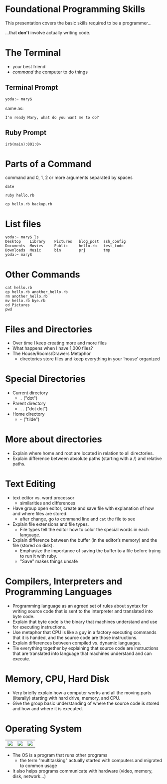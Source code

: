 <!SLIDE subsection>
# Foundational Programming Skills

This presentation covers the basic skills required to be a programmer...

 ...that **don't** involve actually writing code.

<!SLIDE bullets>
# The Terminal

* your best friend
* *command* the computer to do things

## Terminal Prompt

```
yoda:~ mary$ 
```

same as:

```
I'm ready Mary, what do you want me to do?
```

<!SLIDE bullets>
## Ruby Prompt

```
irb(main):001:0> 
```

<!SLIDE bullets>
# Parts of a Command

command and 0, 1, 2 or more arguments separated by spaces

```
date
```

```
ruby hello.rb
```


```
cp hello.rb backup.rb
```

<!SLIDE bullets>
# List files

```
yoda:~ mary$ ls
Desktop    Library    Pictures   blog_post  ssh_config
Documents  Movies     Public     hello.rb   test_todo
Downloads  Music      bin        prj        tmp
yoda:~ mary$ 
```

# Other Commands

```
cat hello.rb
cp hello.rb another_hello.rb
rm another_hello.rb
mv hello.rb bye.rb
cd Pictures
pwd
```

<!SLIDE bullets>
# Files and Directories

* Over time I keep creating more and more files
* What happens when I have 1,000 files?
* The House/Rooms/Drawers Metaphor
  * directories store files and keep everything in your ‘house’ organized


<!SLIDE bullets>
# Special Directories

* Current directory
  * `.` ("dot")
* Parent directory
  * `..` ("dot dot")
* Home directory
  * `~` ("tilde")

<!SLIDE bullets>
# More about directories

* Explain where home and root are located in relation to all directories.
* Explain difference between absolute paths (starting with a /) and relative paths.

<!SLIDE bullets>
# Text Editing

* text editor vs. word processor
  * similarities and differences
* Have group open editor, create and save file with explanation of how and where files are stored.
  * after change, go to command line and `cat` the file to see
* Explain file extensions and file types.
  * File types tell the editor how to color the special words in each language.
* Explain difference between the buffer (in the editor’s memory) and the file (stored on disk).
  * Emphasize the importance of saving the buffer to a file before trying to run it with ruby.
  * "Save" makes things unsafe

<!SLIDE bullets>
# Compilers, Interpreters and Programming Languages

* Programming language as an agreed set of rules about syntax for writing source code that is sent to the interpreter and translated into byte code.
* Explain that byte code is the binary that machines understand and use for executing instructions.
* Use metaphor that CPU is like a guy in a factory executing commands that it is handed, and the source code are those instructions.
* Explain differences between compiled vs. dynamic languages.
* Tie everything together by explaining that source code are instructions that are translated into language that machines understand and can execute.

<!SLIDE bullets>
# Memory, CPU, Hard Disk

* Very briefly explain how a computer works and all the moving parts (literally) starting with hard drive, memory, and CPU.
* Give the group basic understanding of where the source code is stored and how and where it is executed.

<!SLIDE bullets>
# Operating System

<table>
  <tr>
    <td>
      <img src='/images/slides/os_x_logo.jpg'>
    <td>
      <img src='/images/slides/windows_logo.gif'>
    <td>
      <img src='/images/slides/linux_logo.gif'>
  </tr>
</table>

* The OS is a program that runs other programs
  * the term "multitasking" actually started with computers and migrated to common usage
* It also helps programs communicate with hardware (video, memory, disk, network...)
